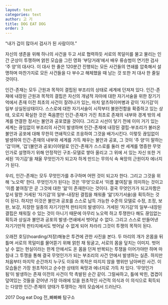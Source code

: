 ```yaml
---
layout: text
categories: text
author: 고 기
title: DOG EAT DOG
order: 3
---
```


“내가 겁이 많아서 검사가 된 사람이야.”

자신의 생존을 위해 하나의 사건을 두고 서로 협력하듯 서로의 목덜미를 물고 물리는 인간 군상이 투쟁하며 얽힌 모습을 그린 영화 ‘부당거래’에서 배우 류승범이 연기한 검사 ‘주 양’의 대사다. 이 대사 한 줄은 120분간 진행되는 모든 사건들의 연쇄를 압축해서 설명하며 마찬가지로 모든 사건들을 다 부수고 해체했을 때 남는 것 또한 저 대사 한 줄일 것이다.

인간-존재는 모두 근원과 목적이 결핍된 부조리의 상태로 세계에 던져져 있다. 인간-존재에 내장된 근원과 목적의 결핍은 자신의 개념적 자아에 대한 자기서술을 위한 장기기억에서 존재 이전 최초의 사건이 잘려나가 있는, 마치 알츠하이머병과 같이 ‘자기감’이 일부 상실된상태이다. 스스로에 대한 자기서술이 시작부터 불완전함을 확증하고 있는 상태, 오로지 확실한 것은 죽음뿐인 인간-존재가 가진 최초로 존재의 내부와 경계 밖의 세계를 연결한 정서는 불안과 공포였을 것이다. 그리고 시선이 닿기 전에 이미 거기 있는 세계는 끊임없이 부조리의 사건이 발생하며 인간-존재에 내장된 결핍-부조리가 불러온 불안과 공포에 대해 무한히 연쇄적으로 조응하여 그것을 배가시킨다. 이렇듯 끊임없이 발생하여 인간-존재의 내부와 세계를 가득 채우는 불안과 공포, 그 것이 ‘주 양‘이 말하는 ‘겁’이며, ‘겁’(불안과 공포)이야말로 인간-존재가 스스로를 둘러 싼 세계를 명증한 무엇인가로 설명하기 위해 안정적인 구조-모델로 쌓아 올리고 그 위에 서 있는 자신 또한 거세된 ‘자기감’을 채울 무엇인가가 되고자 하게 만드는 무의식 속 욕망의 근원이자 에너지가 된다.

우리, 인간-존재는 모두 무엇인가를 추구하며 어떤 것이 되고자 한다. 그리고 그것을 위해 ‘노오력’ 한다. 무엇인가가 된다는 것은 ‘무엇’으로서 ‘이름 붙여짐‘을 의미하는 것이고 ’이름 붙여짐‘은 곧 그것에 대한 ’앎‘이 존재한다는 것이다. 결국 무엇인가가 되고자함은 앞서 말한 거세된 ‘자기감’의 일부-내장된 결핍을 채워줄 ‘앎’(자기서술)을 획득하는 것이 된다. 하지만 이것은 불안과 공포를 스스로 납득 가능한 수준의 모델로 수정, 조정, 보완, 보강, 치장한 일종의 자기기만적 판타지의 발생이다. 거세된 ‘자기감’의 일부-내장된 결핍은 채워질 수 있는 것이 아니기 때문에 아무리 노오력 하고 투쟁한다 해도 끊임없는 획득과 상실과 불안과 공포의 발생-연쇄에서 벗어날 수 없다. 그리고 스스로 만들어낸 자기기만적 판타지에서도 벗어날 수 없게 되어 차라리 그것이 투쟁의 목적이 된다.

오래전 호딩(hoarding/저장)해놓은 투견에 관한 사진을 본다. 두 마리의 개가 온몸을 뒤틀며 서로의 목덜미를 물어뜯기 위해 얽힌 채 뒹굴고, 서로의 몸을 덮치는 이미지. 벗어날 수 없는 현실이라는 한계 안에서도 온 몸을 던져 반복되는 투쟁을 이어가야만 하며 마침내 그 투쟁을 통해 결국 무엇인가가 되는 부조리의 사건 안에서 발생하는 실존. 하지만 처음부터 마지막 순간까지 누구도 이유와 목적은 따지지 않을 행위만 남아버린 사건. 이 모습들은 가장 원초적이고 순수한 상태의 욕망과 에너지로 가득 차 있다. ‘무엇인가 됨‘이 발생하는 존재 이전의 사건이 막 촉발된 순간 같이. 그럴싸하고, 틀에 박힌, 겹겹이 덮여있는 것들을 걷어낸 가장 아래에 있을 원초적인 사건적 의식과 이 의식으로 획득되는 다양한 인간-존재의 양태가 투쟁하는 개의 모습에서 드러난다.

2017 Dog eat Dog 전_빠빠빠 탐구소

